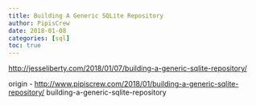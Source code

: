 ```yaml
---
title: Building A Generic SQLite Repository
author: PipisCrew
date: 2018-01-08
categories: [sql]
toc: true
---
```


http://jesseliberty.com/2018/01/07/building-a-generic-sqlite-repository/

origin - http://www.pipiscrew.com/2018/01/building-a-generic-sqlite-repository/ building-a-generic-sqlite-repository